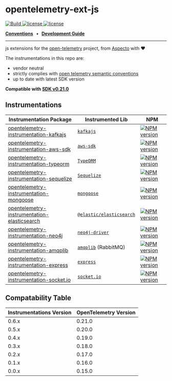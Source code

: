 # opentelemetry-ext-js

<p>
    <a href="https://github.com/aspecto-io/opentelemetry-ext-js/actions?query=workflow%3ABuild">
        <img alt="Build" src="https://github.com/aspecto-io/opentelemetry-ext-js/workflows/Build/badge.svg">
    </a>
    <a href="https://github.com/aspecto-io/opentelemetry-ext-js/blob/master/LICENSE">
        <img alt="license" src="https://img.shields.io/badge/license-Apache_2.0-green.svg?">
    </a>    
        <a href="http://makeapullrequest.com">
        <img alt="license" src="https://img.shields.io/badge/PRs-welcome-brightgreen.svg">
    </a>    
</p>

<p>
  <strong>
    <a href="doc/conventions.md">Conventions<a/>
    &nbsp;&nbsp;&bull;&nbsp;&nbsp;
    <a href="doc/development-guide.md">Development Guide<a/>
  </strong>
</p>

---

js extensions for the [open-telemetry](https://opentelemetry.io/) project, from [Aspecto](https://www.aspecto.io/) with :heart:

The instrumentations in this repo are:
- vendor neutral
- strictly complies with [open telemetry semantic conventions](https://github.com/open-telemetry/opentelemetry-specification/tree/main/specification/trace/semantic_conventions)
- up to date with latest SDK version

**Compatible with [SDK v0.21.0](https://github.com/open-telemetry/opentelemetry-js/releases/tag/v0.21.0)**
## Instrumentations
| Instrumentation Package | Instrumented Lib | NPM |
| --- | --- | --- |
| [opentelemetry-instrumentation-kafkajs](./packages/instrumentation-kafkajs) | [`kafkajs`](https://kafka.js.org) | [![NPM version](https://img.shields.io/npm/v/opentelemetry-instrumentation-kafkajs.svg)](https://www.npmjs.com/package/opentelemetry-instrumentation-kafkajs) |
| [opentelemetry-instrumentation-aws-sdk](./packages/instrumentation-aws-sdk) | [`aws-sdk`](https://docs.aws.amazon.com/AWSJavaScriptSDK/latest/) | [![NPM version](https://img.shields.io/npm/v/opentelemetry-instrumentation-aws-sdk.svg)](https://www.npmjs.com/package/opentelemetry-instrumentation-aws-sdk)
| [opentelemetry-instrumentation-typeorm](./packages/instrumentation-typeorm) | [`TypeORM`](https://typeorm.io/) | [![NPM version](https://img.shields.io/npm/v/opentelemetry-instrumentation-typeorm.svg)](https://www.npmjs.com/package/opentelemetry-instrumentation-typeorm) |
| [opentelemetry-instrumentation-sequelize](./packages/instrumentation-sequelize) | [`Sequelize`](https://sequelize.org/) | [![NPM version](https://img.shields.io/npm/v/opentelemetry-instrumentation-sequelize.svg)](https://www.npmjs.com/package/opentelemetry-instrumentation-sequelize) |
| [opentelemetry-instrumentation-mongoose](./packages/instrumentation-mongoose) | [`mongoose`](https://mongoosejs.com/) | [![NPM version](https://img.shields.io/npm/v/opentelemetry-instrumentation-mongoose.svg)](https://www.npmjs.com/package/opentelemetry-instrumentation-mongoose) |
| [opentelemetry-instrumentation-elasticsearch](./packages/instrumentation-elasticsearch) | [`@elastic/elasticsearch`](https://www.npmjs.com/package/@elastic/elasticsearch) | [![NPM version](https://img.shields.io/npm/v/opentelemetry-instrumentation-elasticsearch.svg)](https://www.npmjs.com/package/opentelemetry-instrumentation-elasticsearch) |
| [opentelemetry-instrumentation-neo4j](./packages/instrumentation-neo4j) | [`neo4j-driver`](https://github.com/neo4j/neo4j-javascript-driver/) | [![NPM version](https://img.shields.io/npm/v/opentelemetry-instrumentation-neo4j.svg)](https://www.npmjs.com/package/opentelemetry-instrumentation-neo4j) |
| [opentelemetry-instrumentation-amqplib](./packages/instrumentation-amqplib) | [`amqplib`](https://github.com/squaremo/amqp.node) (RabbitMQ) | [![NPM version](https://img.shields.io/npm/v/opentelemetry-instrumentation-amqplib.svg)](https://www.npmjs.com/package/opentelemetry-instrumentation-amqplib) | 
| [opentelemetry-instrumentation-express](./packages/instrumentation-express) | [`express`](https://github.com/expressjs/express) | [![NPM version](https://img.shields.io/npm/v/opentelemetry-instrumentation-express.svg)](https://www.npmjs.com/package/opentelemetry-instrumentation-express) |
|[opentelemetry-instrumentation-socket.io](./packages/instrumentation-socket.io) | [`socket.io`](https://github.com/socketio/socket.io) | [![NPM version](https://img.shields.io/npm/v/opentelemetry-instrumentation-socket.io.svg)](https://www.npmjs.com/package/opentelemetry-instrumentation-socket.io)

## Compatability Table

| Instrumentations Version | OpenTelemetry Version |
| --- | --- |
| 0.6.x | 0.21.0 |
| 0.5.x | 0.20.0 |
| 0.4.x | 0.19.0 |
| 0.3.x | 0.18.0 |
| 0.2.x | 0.17.0 |
| 0.1.x | 0.16.0 |
| 0.0.x | 0.15.0 |
